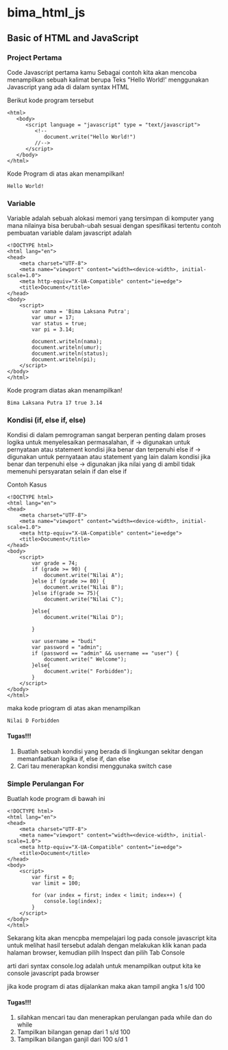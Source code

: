 # bima_html_js
## Basic of HTML and JavaScript

### Project Pertama
Code Javascript pertama kamu
Sebagai contoh kita akan mencoba menampilkan sebuah kalimat berupa Teks "Hello World!' menggunakan Javascript yang ada di dalam syntax HTML

Berikut kode program tersebut
```
<html>
   <body>   
      <script language = "javascript" type = "text/javascript">
         <!--
            document.write("Hello World!")
         //-->
      </script>      
   </body>
</html>
```

Kode Program di atas akan menampilkan!
```
Hello World!
```

### Variable 
Variable adalah sebuah alokasi memori yang tersimpan di komputer yang mana nilainya bisa berubah-ubah sesuai dengan spesifikasi tertentu
contoh pembuatan variable dalam javascript adalah

```
<!DOCTYPE html>
<html lang="en">
<head>
    <meta charset="UTF-8">
    <meta name="viewport" content="width=<device-width>, initial-scale=1.0">
    <meta http-equiv="X-UA-Compatible" content="ie=edge">
    <title>Document</title>
</head>
<body>
    <script>
        var nama = 'Bima Laksana Putra';
        var umur = 17;
        var status = true;
        var pi = 3.14;

        document.writeln(nama);
        document.writeln(umur);
        document.writeln(status);
        document.writeln(pi);
    </script>
</body>
</html>
```

Kode program diatas akan menampilkan!
```
Bima Laksana Putra 17 true 3.14
```

### Kondisi (if, else if, else)
Kondisi di dalam pemrograman sangat berperan penting dalam proses logika untuk menyelesaikan permasalahan,
if       -> digunakan untuk pernyataan atau statement kondisi jika benar dan terpenuhi
else if  -> digunakan untuk pernyataan atau statement yang lain dalam kondisi jika benar dan terpenuhi
else     -> digunakan jika nilai yang di ambil tidak memenuhi persyaratan selain if dan else if

Contoh Kasus
```
<!DOCTYPE html>
<html lang="en">
<head>
    <meta charset="UTF-8">
    <meta name="viewport" content="width=<device-width>, initial-scale=1.0">
    <meta http-equiv="X-UA-Compatible" content="ie=edge">
    <title>Document</title>
</head>
<body>
    <script>
        var grade = 74;
        if (grade >= 90) {
            document.write("Nilai A");
        }else if (grade >= 80) {
            document.write("Nilai B");            
        }else if(grade >= 75){
            document.write("Nilai C");

        }else{
            document.write("Nilai D");

        }

        var username = "budi"
        var password = "admin";
        if (password == "admin" && username == "user") {
            document.write(" Welcome");            
        }else{
            document.write(" Forbidden");
        }
    </script>
</body>
</html>
```

maka kode priogram di atas akan menampilkan
```
Nilai D Forbidden
```
#### Tugas!!!
1. Buatlah sebuah kondisi yang berada di lingkungan sekitar dengan memanfaatkan logika if, else if, dan else
2. Cari tau menerapkan kondisi menggunaka switch case

### Simple Perulangan For
Buatlah kode program di bawah ini
```
<!DOCTYPE html>
<html lang="en">
<head>
    <meta charset="UTF-8">
    <meta name="viewport" content="width=<device-width>, initial-scale=1.0">
    <meta http-equiv="X-UA-Compatible" content="ie=edge">
    <title>Document</title>
</head>
<body>
    <script>
        var first = 0;
        var limit = 100;

        for (var index = first; index < limit; index++) {
            console.log(index);
        }
    </script>
</body>
</html>
```

Sekarang kita akan mencpba mempelajari log pada console javascript kita
untuk melihat hasil tersebut adalah dengan melakukan klik kanan pada halaman browser, kemudian pilih Inspect dan pilih Tab Console

arti dari syntax console.log adalah untuk menampilkan output kita ke console javascript pada browser

jika kode program di atas dijalankan maka akan tampil angka 1 s/d 100

#### Tugas!!!
1. silahkan mencari tau dan menerapkan perulangan pada while dan do while
2. Tampilkan bilangan genap dari 1 s/d 100
3. Tampilkan bilangan ganjil dari 100 s/d 1


